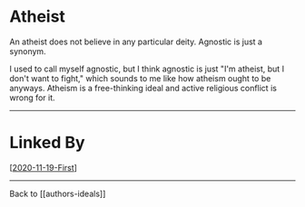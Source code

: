 # Atheist

An atheist does not believe in any particular deity.  Agnostic is just a synonym.

I used to call myself agnostic, but I think agnostic is just "I'm atheist, but I don't want to fight," which sounds to me like how atheism ought to be anyways.  Atheism is a free-thinking ideal and active religious conflict is wrong for it.

---
# Linked By
[[2020-11-19-First]]

---
Back to [[authors-ideals]]

[//begin]: # "Autogenerated link references for markdown compatibility"
[2020-11-19-First]: 2020-11-19-First.md "2020-11-19-First"
[//end]: # "Autogenerated link references"